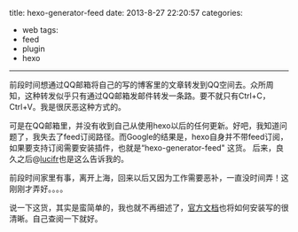 title: hexo-generator-feed
date: 2013-8-27 22:20:57
categories:
- web
tags:
- feed
- plugin
- hexo
---

前段时间想通过QQ邮箱将自己的写的博客里的文章转发到QQ空间去。众所周知，这种转发似乎只有通过QQ邮箱发邮件转发一条路。要不就只有Ctrl+C，Ctrl+V。我是很厌恶这种方式的。

<!--more-->

可是在QQ邮箱里，并没有收到自己从使用hexo以后的任何更新。好吧，我知道问题了，我失去了feed订阅路径。而Google的结果是，hexo自身并不带feed订阅，如果要支持订阅需要安装插件，也就是“hexo-generator-feed" 这货。 后来，良久之后@[lucifr](http://lucifr.com/)也是这么告诉我的。

前段时间家里有事，离开上海，回来以后又因为工作需要恶补，一直没时间弄！这刚刚才弄好。。。。

说一下这货，其实是蛮简单的，我也就不再细述了，[官方文档](https://github.com/tommy351/hexo-plugins/tree/master/generator/feed)也将如何安装写的很清晰。自己查阅一下就好。